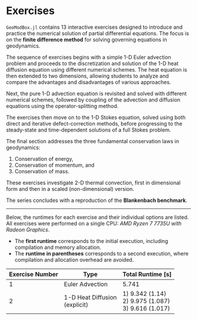 # Exercises

`GeoModBox.jl` contains 13 interactive exercises designed to introduce and practice the numerical solution of partial differential equations. The focus is on the **finite difference method** for solving governing equations in geodynamics.

The sequence of exercises begins with a simple 1-D Euler advection problem and proceeds to the discretization and solution of the 1-D heat diffusion equation using different numerical schemes. The heat equation is then extended to two dimensions, allowing students to analyze and compare the advantages and disadvantages of various approaches.

Next, the pure 1-D advection equation is revisited and solved with different numerical schemes, followed by coupling of the advection and diffusion equations using the operator-splitting method.

The exercises then move on to the 1-D Stokes equation, solved using both direct and iterative defect-correction methods, before progressing to the steady-state and time-dependent solutions of a full Stokes problem.

The final section addresses the three fundamental conservation laws in geodynamics:  
1. Conservation of energy,  
2. Conservation of momentum, and  
3. Conservation of mass.  

These exercises investigate 2-D thermal convection, first in dimensional form and then in a scaled (non-dimensional) version.  

The series concludes with a reproduction of the **Blankenbach benchmark**.

---

Below, the runtimes for each exercise and their individual options are listed.  
All exercises were performed on a single CPU: *AMD Ryzen 7 7735U with Radeon Graphics*.  

- The **first runtime** corresponds to the initial execution, including compilation and memory allocation.  
- The **runtime in parentheses** corresponds to a second execution, where compilation and allocation overhead are avoided.  

| Exercise Number | Type                               | Total Runtime [s] |
| --------------- | ---------------------------------- | ----------------- |
| 1               | Euler Advection                    | 5.741             |
| 2               | 1-D Heat Diffusion <br> (explicit) | 1) 9.342 (1.14) <br> 2) 9.975 (1.087) <br> 3) 9.616 (1.017) |
